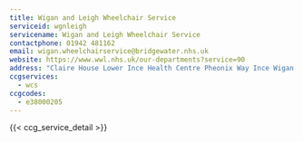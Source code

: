 ```yaml
---
title: Wigan and Leigh Wheelchair Service
serviceid: wgnleigh
servicename: Wigan and Leigh Wheelchair Service
contactphone: 01942 481162
email: wigan.wheelchairservice@bridgewater.nhs.uk
website: https://www.wwl.nhs.uk/our-departments?service=90
address: "Claire House Lower Ince Health Centre Pheonix Way Ince Wigan Greater Mancester WN3 4NW"
ccgservices:
  - wcs
ccgcodes:
  - e38000205
---
```


{{< ccg_service_detail >}}
